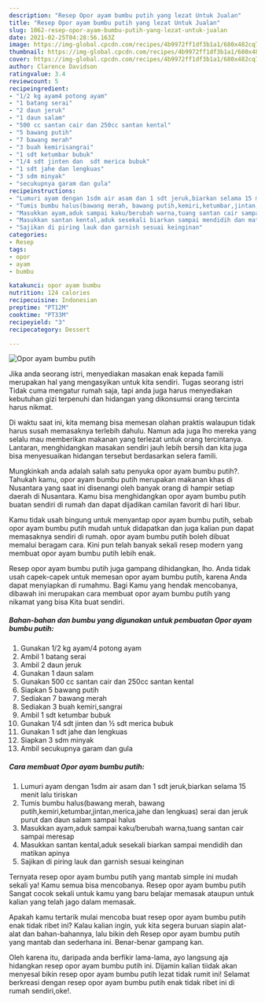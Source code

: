 ```yaml
---
description: "Resep Opor ayam bumbu putih yang lezat Untuk Jualan"
title: "Resep Opor ayam bumbu putih yang lezat Untuk Jualan"
slug: 1062-resep-opor-ayam-bumbu-putih-yang-lezat-untuk-jualan
date: 2021-02-25T04:28:56.163Z
image: https://img-global.cpcdn.com/recipes/4b9972ff1df3b1a1/680x482cq70/opor-ayam-bumbu-putih-foto-resep-utama.jpg
thumbnail: https://img-global.cpcdn.com/recipes/4b9972ff1df3b1a1/680x482cq70/opor-ayam-bumbu-putih-foto-resep-utama.jpg
cover: https://img-global.cpcdn.com/recipes/4b9972ff1df3b1a1/680x482cq70/opor-ayam-bumbu-putih-foto-resep-utama.jpg
author: Clarence Davidson
ratingvalue: 3.4
reviewcount: 5
recipeingredient:
- "1/2 kg ayam4 potong ayam"
- "1 batang serai"
- "2 daun jeruk"
- "1 daun salam"
- "500 cc santan cair dan 250cc santan kental"
- "5 bawang putih"
- "7 bawang merah"
- "3 buah kemirisangrai"
- "1 sdt ketumbar bubuk"
- "1/4 sdt jinten dan  sdt merica bubuk"
- "1 sdt jahe dan lengkuas"
- "3 sdm minyak"
- "secukupnya garam dan gula"
recipeinstructions:
- "Lumuri ayam dengan 1sdm air asam dan 1 sdt jeruk,biarkan selama 15 menit lalu tiriskan"
- "Tumis bumbu halus(bawang merah, bawang putih,kemiri,ketumbar,jintan,merica,jahe dan lengkuas) serai dan jeruk purut dan daun salam sampai halus"
- "Masukkan ayam,aduk sampai kaku/berubah warna,tuang santan cair sampai meresap"
- "Masukkan santan kental,aduk sesekali biarkan sampai mendidih dan matikan apinya"
- "Sajikan di piring lauk dan garnish sesuai keinginan"
categories:
- Resep
tags:
- opor
- ayam
- bumbu

katakunci: opor ayam bumbu 
nutrition: 124 calories
recipecuisine: Indonesian
preptime: "PT12M"
cooktime: "PT33M"
recipeyield: "3"
recipecategory: Dessert

---
```



![Opor ayam bumbu putih](https://img-global.cpcdn.com/recipes/4b9972ff1df3b1a1/680x482cq70/opor-ayam-bumbu-putih-foto-resep-utama.jpg)

Jika anda seorang istri, menyediakan masakan enak kepada famili merupakan hal yang mengasyikan untuk kita sendiri. Tugas seorang istri Tidak cuma mengatur rumah saja, tapi anda juga harus menyediakan kebutuhan gizi terpenuhi dan hidangan yang dikonsumsi orang tercinta harus nikmat.

Di waktu  saat ini, kita memang bisa memesan olahan praktis walaupun tidak harus susah memasaknya terlebih dahulu. Namun ada juga lho mereka yang selalu mau memberikan makanan yang terlezat untuk orang tercintanya. Lantaran, menghidangkan masakan sendiri jauh lebih bersih dan kita juga bisa menyesuaikan hidangan tersebut berdasarkan selera famili. 



Mungkinkah anda adalah salah satu penyuka opor ayam bumbu putih?. Tahukah kamu, opor ayam bumbu putih merupakan makanan khas di Nusantara yang saat ini disenangi oleh banyak orang di hampir setiap daerah di Nusantara. Kamu bisa menghidangkan opor ayam bumbu putih buatan sendiri di rumah dan dapat dijadikan camilan favorit di hari libur.

Kamu tidak usah bingung untuk menyantap opor ayam bumbu putih, sebab opor ayam bumbu putih mudah untuk didapatkan dan juga kalian pun dapat memasaknya sendiri di rumah. opor ayam bumbu putih boleh dibuat memalui beragam cara. Kini pun telah banyak sekali resep modern yang membuat opor ayam bumbu putih lebih enak.

Resep opor ayam bumbu putih juga gampang dihidangkan, lho. Anda tidak usah capek-capek untuk memesan opor ayam bumbu putih, karena Anda dapat menyiapkan di rumahmu. Bagi Kamu yang hendak mencobanya, dibawah ini merupakan cara membuat opor ayam bumbu putih yang nikamat yang bisa Kita buat sendiri.

<!--inarticleads1-->

##### Bahan-bahan dan bumbu yang digunakan untuk pembuatan Opor ayam bumbu putih:

1. Gunakan 1/2 kg ayam/4 potong ayam
1. Ambil 1 batang serai
1. Ambil 2 daun jeruk
1. Gunakan 1 daun salam
1. Gunakan 500 cc santan cair dan 250cc santan kental
1. Siapkan 5 bawang putih
1. Sediakan 7 bawang merah
1. Sediakan 3 buah kemiri,sangrai
1. Ambil 1 sdt ketumbar bubuk
1. Gunakan 1/4 sdt jinten dan ½ sdt merica bubuk
1. Gunakan 1 sdt jahe dan lengkuas
1. Siapkan 3 sdm minyak
1. Ambil secukupnya garam dan gula




<!--inarticleads2-->

##### Cara membuat Opor ayam bumbu putih:

1. Lumuri ayam dengan 1sdm air asam dan 1 sdt jeruk,biarkan selama 15 menit lalu tiriskan
1. Tumis bumbu halus(bawang merah, bawang putih,kemiri,ketumbar,jintan,merica,jahe dan lengkuas) serai dan jeruk purut dan daun salam sampai halus
1. Masukkan ayam,aduk sampai kaku/berubah warna,tuang santan cair sampai meresap
1. Masukkan santan kental,aduk sesekali biarkan sampai mendidih dan matikan apinya
1. Sajikan di piring lauk dan garnish sesuai keinginan




Ternyata resep opor ayam bumbu putih yang mantab simple ini mudah sekali ya! Kamu semua bisa mencobanya. Resep opor ayam bumbu putih Sangat cocok sekali untuk kamu yang baru belajar memasak ataupun untuk kalian yang telah jago dalam memasak.

Apakah kamu tertarik mulai mencoba buat resep opor ayam bumbu putih enak tidak ribet ini? Kalau kalian ingin, yuk kita segera buruan siapin alat-alat dan bahan-bahannya, lalu bikin deh Resep opor ayam bumbu putih yang mantab dan sederhana ini. Benar-benar gampang kan. 

Oleh karena itu, daripada anda berfikir lama-lama, ayo langsung aja hidangkan resep opor ayam bumbu putih ini. Dijamin kalian tiidak akan menyesal bikin resep opor ayam bumbu putih lezat tidak rumit ini! Selamat berkreasi dengan resep opor ayam bumbu putih enak tidak ribet ini di rumah sendiri,oke!.

